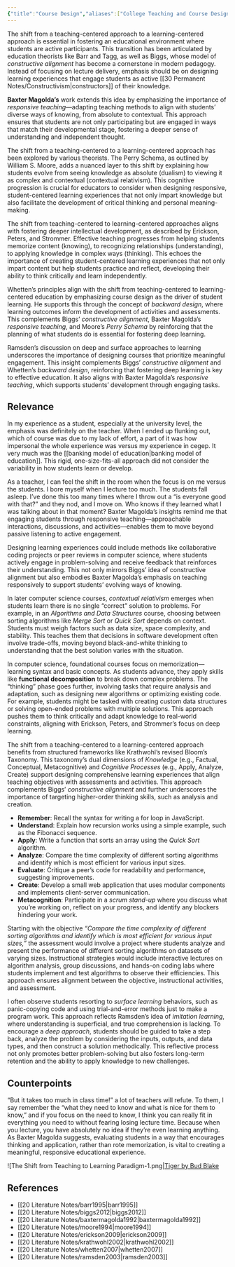 ```yaml
---
{"title":"Course Design","aliases":["College Teaching and Course Design","PED-601"],"tags":["pedagogy","🪴"],"created":"2019-10-04","modified":"2024-09-16","dg-publish":true,"permalink":"/30-permanent-notes/course-design/","dgPassFrontmatter":true,"updated":"2024-09-16"}
---
```



The shift from a teaching-centered approach to a learning-centered approach is essential in fostering an educational environment where students are active participants. This transition has been articulated by education theorists like Barr and Tagg, as well as Biggs, whose model of _constructive alignment_ has become a cornerstone in modern pedagogy. Instead of focusing on lecture delivery, emphasis should be on designing learning experiences that engage students as active [[30 Permanent Notes/Constructivism\|constructors]] of their knowledge.

**Baxter Magolda’s** work extends this idea by emphasizing the importance of _responsive teaching_—adapting teaching methods to align with students’ diverse ways of knowing, from absolute to contextual. This approach ensures that students are not only participating but are engaged in ways that match their developmental stage, fostering a deeper sense of understanding and independent thought.

The shift from a teaching-centered to a learning-centered approach has been explored by various theorists. The Perry Schema, as outlined by William S. Moore, adds a nuanced layer to this shift by explaining how students evolve from seeing knowledge as absolute (dualism) to viewing it as complex and contextual (contextual relativism). This cognitive progression is crucial for educators to consider when designing responsive, student-centered learning experiences that not only impart knowledge but also facilitate the development of critical thinking and personal meaning-making.

The shift from teaching-centered to learning-centered approaches aligns with fostering deeper intellectual development, as described by Erickson, Peters, and Strommer. Effective teaching progresses from helping students memorize content (knowing), to recognizing relationships (understanding), to applying knowledge in complex ways (thinking). This echoes the importance of creating student-centered learning experiences that not only impart content but help students practice and reflect, developing their ability to think critically and learn independently.

Whetten’s principles align with the shift from teaching-centered to learning-centered education by emphasizing course design as the driver of student learning. He supports this through the concept of _backward design_, where learning outcomes inform the development of activities and assessments. This complements Biggs’ _constructive alignment_, Baxter Magolda’s _responsive teaching_, and Moore’s _Perry Schema_ by reinforcing that the planning of what students do is essential for fostering deep learning.

Ramsden’s discussion on deep and surface approaches to learning underscores the importance of designing courses that prioritize meaningful engagement. This insight complements Biggs’ _constructive alignment_ and Whetten’s _backward design_, reinforcing that fostering deep learning is key to effective education. It also aligns with Baxter Magolda’s _responsive teaching_, which supports students’ development through engaging tasks.

## Relevance

In my experience as a student, especially at the university level, the emphasis was definitely on the teacher. When I ended up flunking out, which of course was due to my lack of effort, a part of it was how impersonal the whole experience was versus my experience in cegep. It very much was the [[banking model of education\|banking model of education]]. This rigid, one-size-fits-all approach did not consider the variability in how students learn or develop.

As a teacher, I can feel the shift in the room when the focus is on me versus the students. I bore myself when I lecture too much. The students fall asleep. I’ve done this too many times where I throw out a “is everyone good with that?” and they nod, and I move on. Who knows if they learned what I was talking about in that moment? Baxter Magolda’s insights remind me that engaging students through responsive teaching—approachable interactions, discussions, and activities—enables them to move beyond passive listening to active engagement.

Designing learning experiences could include methods like collaborative coding projects or peer reviews in computer science, where students actively engage in problem-solving and receive feedback that reinforces their understanding. This not only mirrors Biggs’ idea of constructive alignment but also embodies Baxter Magolda’s emphasis on teaching responsively to support students’ evolving ways of knowing.

In later computer science courses, _contextual relativism_ emerges when students learn there is no single “correct” solution to problems. For example, in an _Algorithms and Data Structures_ course, choosing between sorting algorithms like _Merge Sort_ or _Quick Sort_ depends on context. Students must weigh factors such as data size, space complexity, and stability. This teaches them that decisions in software development often involve trade-offs, moving beyond black-and-white thinking to understanding that the best solution varies with the situation.

In computer science, foundational courses focus on memorization—learning syntax and basic concepts. As students advance, they apply skills like **functional decomposition** to break down complex problems. The “thinking” phase goes further, involving tasks that require analysis and adaptation, such as designing new algorithms or optimizing existing code. For example, students might be tasked with creating custom data structures or solving open-ended problems with multiple solutions. This approach pushes them to think critically and adapt knowledge to real-world constraints, aligning with Erickson, Peters, and Strommer’s focus on deep learning.

The shift from a teaching-centered to a learning-centered approach benefits from structured frameworks like Krathwohl’s revised Bloom’s Taxonomy. This taxonomy’s dual dimensions of _Knowledge_ (e.g., Factual, Conceptual, Metacognitive) and _Cognitive Processes_ (e.g., Apply, Analyze, Create) support designing comprehensive learning experiences that align teaching objectives with assessments and activities. This approach complements Biggs’ _constructive alignment_ and further underscores the importance of targeting higher-order thinking skills, such as analysis and creation.

- **Remember**: Recall the syntax for writing a for loop in JavaScript.
- **Understand**: Explain how recursion works using a simple example, such as the Fibonacci sequence.
- **Apply**: Write a function that sorts an array using the _Quick Sort_ algorithm.
- **Analyze**: Compare the time complexity of different sorting algorithms and identify which is most efficient for various input sizes.
- **Evaluate**: Critique a peer’s code for readability and performance, suggesting improvements.
- **Create**: Develop a small web application that uses modular components and implements client-server communication.
- **Metacognition**: Participate in a _scrum stand-up_ where you discuss what you’re working on, reflect on your progress, and identify any blockers hindering your work.

Starting with the objective _“Compare the time complexity of different sorting algorithms and identify which is most efficient for various input sizes,”_ the assessment would involve a project where students analyze and present the performance of different sorting algorithms on datasets of varying sizes. Instructional strategies would include interactive lectures on algorithm analysis, group discussions, and hands-on coding labs where students implement and test algorithms to observe their efficiencies. This approach ensures alignment between the objective, instructional activities, and assessment.

I often observe students resorting to _surface learning_ behaviors, such as panic-copying code and using trial-and-error methods just to make a program work. This approach reflects Ramsden’s idea of _imitation learning_, where understanding is superficial, and true comprehension is lacking. To encourage a _deep approach_, students should be guided to take a step back, analyze the problem by considering the inputs, outputs, and data types, and then construct a solution methodically. This reflective process not only promotes better problem-solving but also fosters long-term retention and the ability to apply knowledge to new challenges.

## Counterpoints

“But it takes too much in class time!” a lot of teachers will refute. To them, I say remember the “what they need to know and what is nice for them to know,” and if you focus on the need to know, I think you can really fit in everything you need to without fearing losing lecture time. Because when you lecture, you have absolutely no idea if they’re even learning anything. As Baxter Magolda suggests, evaluating students in a way that encourages thinking and application, rather than rote memorization, is vital to creating a meaningful, responsive educational experience.

![The Shift from Teaching to Learning Paradigm-1.png|[Tiger by Bud Blake](/img/user/00%20System/Assets/The%20Shift%20from%20Teaching%20to%20Learning%20Paradigm-1.png)

## References

- [[20 Literature Notes/barr1995\|barr1995]]
- [[20 Literature Notes/biggs2012\|biggs2012]]
- [[20 Literature Notes/baxtermagolda1992\|baxtermagolda1992]]
- [[20 Literature Notes/moore1994\|moore1994]]
- [[20 Literature Notes/erickson2009\|erickson2009]]
- [[20 Literature Notes/krathwohl2002\|krathwohl2002]]
- [[20 Literature Notes/whetten2007\|whetten2007]]
- [[20 Literature Notes/ramsden2003\|ramsden2003]]
